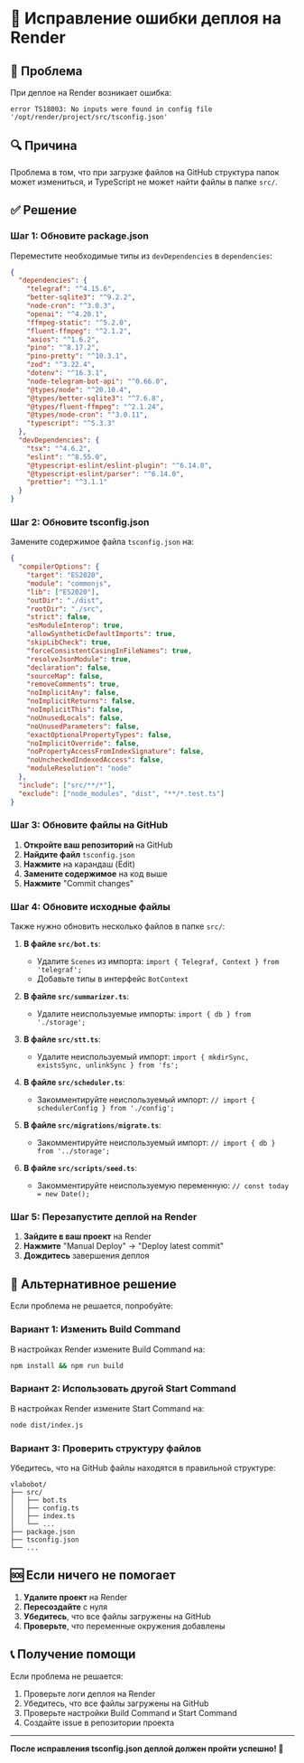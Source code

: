 # 🔧 Исправление ошибки деплоя на Render

## 🚨 Проблема

При деплое на Render возникает ошибка:
```
error TS18003: No inputs were found in config file '/opt/render/project/src/tsconfig.json'
```

## 🔍 Причина

Проблема в том, что при загрузке файлов на GitHub структура папок может измениться, и TypeScript не может найти файлы в папке `src/`.

## ✅ Решение

### Шаг 1: Обновите package.json

Переместите необходимые типы из `devDependencies` в `dependencies`:

```json
{
  "dependencies": {
    "telegraf": "^4.15.6",
    "better-sqlite3": "^9.2.2",
    "node-cron": "^3.0.3",
    "openai": "^4.20.1",
    "ffmpeg-static": "^5.2.0",
    "fluent-ffmpeg": "^2.1.2",
    "axios": "^1.6.2",
    "pino": "^8.17.2",
    "pino-pretty": "^10.3.1",
    "zod": "^3.22.4",
    "dotenv": "^16.3.1",
    "node-telegram-bot-api": "^0.66.0",
    "@types/node": "^20.10.4",
    "@types/better-sqlite3": "^7.6.8",
    "@types/fluent-ffmpeg": "^2.1.24",
    "@types/node-cron": "^3.0.11",
    "typescript": "^5.3.3"
  },
  "devDependencies": {
    "tsx": "^4.6.2",
    "eslint": "^8.55.0",
    "@typescript-eslint/eslint-plugin": "^6.14.0",
    "@typescript-eslint/parser": "^6.14.0",
    "prettier": "^3.1.1"
  }
}
```

### Шаг 2: Обновите tsconfig.json

Замените содержимое файла `tsconfig.json` на:

```json
{
  "compilerOptions": {
    "target": "ES2020",
    "module": "commonjs",
    "lib": ["ES2020"],
    "outDir": "./dist",
    "rootDir": "./src",
    "strict": false,
    "esModuleInterop": true,
    "allowSyntheticDefaultImports": true,
    "skipLibCheck": true,
    "forceConsistentCasingInFileNames": true,
    "resolveJsonModule": true,
    "declaration": false,
    "sourceMap": false,
    "removeComments": true,
    "noImplicitAny": false,
    "noImplicitReturns": false,
    "noImplicitThis": false,
    "noUnusedLocals": false,
    "noUnusedParameters": false,
    "exactOptionalPropertyTypes": false,
    "noImplicitOverride": false,
    "noPropertyAccessFromIndexSignature": false,
    "noUncheckedIndexedAccess": false,
    "moduleResolution": "node"
  },
  "include": ["src/**/*"],
  "exclude": ["node_modules", "dist", "**/*.test.ts"]
}
```

### Шаг 3: Обновите файлы на GitHub

1. **Откройте ваш репозиторий** на GitHub
2. **Найдите файл** `tsconfig.json`
3. **Нажмите** на карандаш (Edit)
4. **Замените содержимое** на код выше
5. **Нажмите** "Commit changes"

### Шаг 4: Обновите исходные файлы

Также нужно обновить несколько файлов в папке `src/`:

1. **В файле `src/bot.ts`**:
   - Удалите `Scenes` из импорта: `import { Telegraf, Context } from 'telegraf';`
   - Добавьте типы в интерфейс `BotContext`

2. **В файле `src/summarizer.ts`**:
   - Удалите неиспользуемые импорты: `import { db } from './storage';`

3. **В файле `src/stt.ts`**:
   - Удалите неиспользуемый импорт: `import { mkdirSync, existsSync, unlinkSync } from 'fs';`

4. **В файле `src/scheduler.ts`**:
   - Закомментируйте неиспользуемый импорт: `// import { schedulerConfig } from './config';`

5. **В файле `src/migrations/migrate.ts`**:
   - Закомментируйте неиспользуемый импорт: `// import { db } from '../storage';`

6. **В файле `src/scripts/seed.ts`**:
   - Закомментируйте неиспользуемую переменную: `// const today = new Date();`

### Шаг 5: Перезапустите деплой на Render

1. **Зайдите в ваш проект** на Render
2. **Нажмите** "Manual Deploy" → "Deploy latest commit"
3. **Дождитесь** завершения деплоя

## 🔄 Альтернативное решение

Если проблема не решается, попробуйте:

### Вариант 1: Изменить Build Command

В настройках Render измените Build Command на:
```bash
npm install && npm run build
```

### Вариант 2: Использовать другой Start Command

В настройках Render измените Start Command на:
```bash
node dist/index.js
```

### Вариант 3: Проверить структуру файлов

Убедитесь, что на GitHub файлы находятся в правильной структуре:
```
vlabobot/
├── src/
│   ├── bot.ts
│   ├── config.ts
│   ├── index.ts
│   └── ...
├── package.json
├── tsconfig.json
└── ...
```

## 🆘 Если ничего не помогает

1. **Удалите проект** на Render
2. **Пересоздайте** с нуля
3. **Убедитесь**, что все файлы загружены на GitHub
4. **Проверьте**, что переменные окружения добавлены

## 📞 Получение помощи

Если проблема не решается:
1. Проверьте логи деплоя на Render
2. Убедитесь, что все файлы загружены на GitHub
3. Проверьте настройки Build Command и Start Command
4. Создайте issue в репозитории проекта

---

**После исправления tsconfig.json деплой должен пройти успешно! 🚀**
